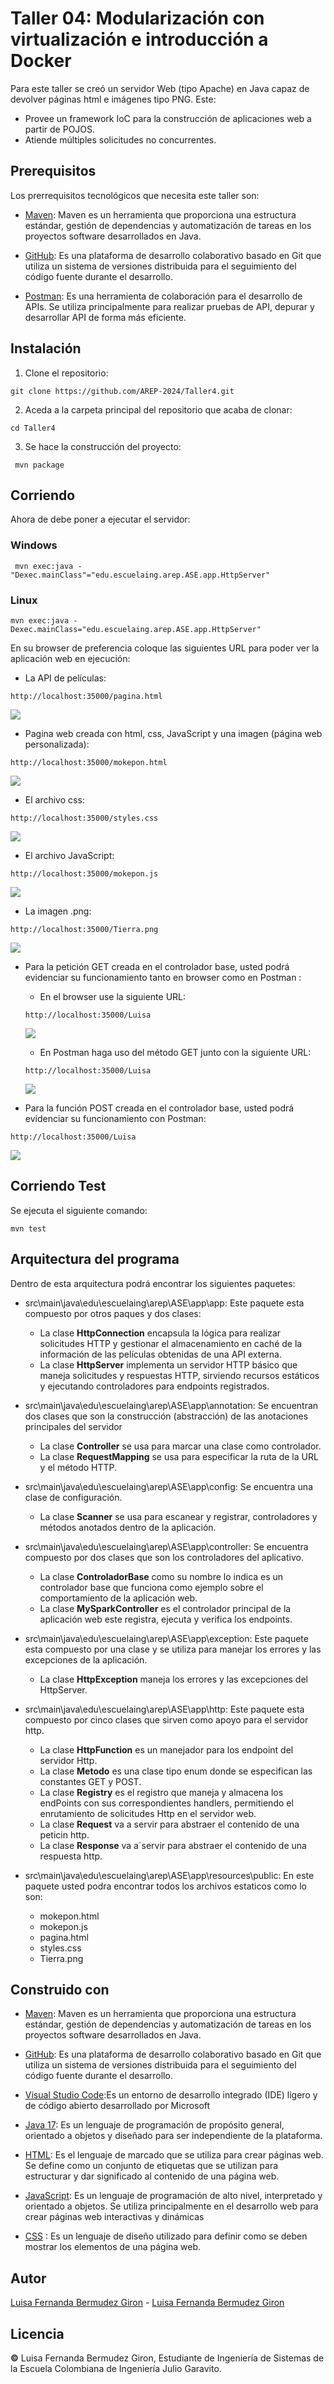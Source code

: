 # Taller 04: Modularización con virtualización e introducción a Docker
Para este taller se creó un servidor Web (tipo Apache) en Java capaz de devolver páginas html e imágenes tipo PNG. Este:
* Provee un framework IoC para la construcción de aplicaciones web a partir de POJOS.
* Atiende múltiples solicitudes no concurrentes. 

## Prerequisitos
Los prerrequisitos tecnológicos que necesita este taller son:

* [Maven](https://maven.apache.org/): Maven es un herramienta que proporciona una estructura estándar, gestión de dependencias y automatización de tareas en los proyectos software desarrollados en Java.

* [GitHub](https://platzi.com/blog/que-es-github-como-funciona/): Es una plataforma de desarrollo colaborativo basado en Git que utiliza un sistema de versiones distribuida para el seguimiento del código fuente durante el desarrollo.

* [Postman](https://www.postman.com/): Es una herramienta de colaboración para el desarrollo de APIs. Se utiliza principalmente para realizar pruebas de API, depurar y desarrollar API de forma más eficiente.

## Instalación
1. Clone el repositorio:
```
git clone https://github.com/AREP-2024/Taller4.git
```
2. Aceda a la carpeta principal del repositorio que acaba de clonar:
```
cd Taller4
```

3. Se hace la construcción del proyecto: 
```
 mvn package
```

## Corriendo
Ahora de debe poner a ejecutar el servidor:

### Windows
```
 mvn exec:java -"Dexec.mainClass"="edu.escuelaing.arep.ASE.app.HttpServer"
```

### Linux
```
mvn exec:java -Dexec.mainClass="edu.escuelaing.arep.ASE.app.HttpServer"
```
En su browser de preferencia coloque las siguientes URL para poder ver la aplicación web en ejecución: 

* La API de películas: 
```
http://localhost:35000/pagina.html
```
![](imagenes/pagina.png)

* Pagina web creada con html, css, JavaScript y una imagen (página web personalizada): 
```
http://localhost:35000/mokepon.html
```
![](imagenes/mokepon_html.png)

* El archivo css:
```
http://localhost:35000/styles.css
```
![](imagenes/css.png)

* El archivo JavaScript:
```
http://localhost:35000/mokepon.js
```
![](imagenes/js.png)

* La imagen .png:
```
http://localhost:35000/Tierra.png
```
![](imagenes/imagen.png)

* Para la petición GET creada en el controlador base, usted podrá evidenciar su funcionamiento tanto en browser como en Postman :
    * En el browser use la siguiente URL:
    ```
    http://localhost:35000/Luisa
    ```
    ![](imagenes/Get_B.png)

    * En Postman haga uso del método GET junto con la siguiente URL:
    ```
    http://localhost:35000/Luisa
    ```
    ![](imagenes/Get_P.png)

* Para la función POST creada en el controlador base, usted podrá evidenciar su funcionamiento con Postman:
```
http://localhost:35000/Luisa
```
![](imagenes/Post_P.png)

## Corriendo Test
Se ejecuta el siguiente comando:
```
mvn test
```

## Arquitectura del programa
Dentro de esta arquitectura podrá encontrar los siguientes paquetes:
* src\main\java\edu\escuelaing\arep\ASE\app\app: Este paquete esta compuesto por otros paques y dos clases:
    * La clase **HttpConnection** encapsula la lógica para realizar solicitudes HTTP y gestionar el almacenamiento en caché de la información de las películas obtenidas de una API externa.
    * La clase **HttpServer** implementa un servidor HTTP básico que maneja solicitudes y respuestas HTTP, sirviendo recursos estáticos y ejecutando controladores para endpoints registrados.

* src\main\java\edu\escuelaing\arep\ASE\app\annotation: Se encuentran dos clases que son la construcción (abstracción) de las anotaciones principales del servidor
    * La clase **Controller** se usa para marcar una clase como controlador.
    * La clase **RequestMapping** se usa para especificar la ruta de la URL y el método HTTP.

* src\main\java\edu\escuelaing\arep\ASE\app\config: Se encuentra una clase de configuración. 
    * La clase **Scanner** se usa para escanear y registrar, controladores y métodos anotados dentro de la aplicación.

* src\main\java\edu\escuelaing\arep\ASE\app\controller: Se encuentra compuesto por dos clases que son los controladores del aplicativo.
    * La clase **ControladorBase** como su nombre lo indica es un controlador base que funciona como ejemplo sobre el comportamiento de la aplicación web. 
    * La clase **MySparkController** es el controlador principal de la aplicación web este registra, ejecuta y verifica los endpoints.

* src\main\java\edu\escuelaing\arep\ASE\app\exception: Este paquete esta compuesto por una clase y se utiliza para manejar los errores y las excepciones de la aplicación. 
    * La clase **HttpException** maneja los errores y las excepciones del HttpServer.

* src\main\java\edu\escuelaing\arep\ASE\app\http: Este paquete esta compuesto por cinco clases que sirven como apoyo para el servidor http.
    * La clase **HttpFunction** es un manejador para los endpoint del servidor Http.
    * La clase **Metodo** es una clase tipo enum donde se especifican las constantes GET y POST.
    * La clase **Registry** es el registro que maneja y almacena los endPoints con sus correspondientes handlers, permitiendo el enrutamiento de solicitudes Http en el servidor web.
    * La clase **Request** va a servir para abstraer el contenido de una peticin http.
    * La clase **Response** va a´servir para abstraer el contenido de una respuesta http.

* src\main\java\edu\escuelaing\arep\ASE\app\resources\public: En este paquete usted podra encontrar todos los archivos estaticos como lo son:
    * mokepon.html
    * mokepon.js
    * pagina.html
    * styles.css
    * Tierra.png

## Construido con

* [Maven](https://maven.apache.org/): Maven es un herramienta que proporciona una estructura estándar, gestión de dependencias y automatización de tareas en los proyectos software desarrollados en Java.

* [GitHub](https://platzi.com/blog/que-es-github-como-funciona/): Es una plataforma de desarrollo colaborativo basado en Git que utiliza un sistema de versiones distribuida para el seguimiento del código fuente durante el desarrollo. 

* [Visual Studio Code](https://code.visualstudio.com/):Es un entorno de desarrollo integrado (IDE) ligero y de código abierto desarrollado por Microsoft

* [Java 17](https://www.java.com/es/download/help/whatis_java.html): Es un lenguaje de programación de propósito general, orientado a objetos y diseñado para ser independiente de la plataforma. 

* [HTML](https://developer.mozilla.org/es/docs/Web/HTML): Es el lenguaje de marcado que se utiliza para crear páginas web. Se define como un conjunto de etiquetas que se utilizan para estructurar y dar significado al contenido de una página web.

* [JavaScript](https://aws.amazon.com/es/what-is/javascript/): Es un lenguaje de programación de alto nivel, interpretado y orientado a objetos. Se utiliza principalmente en el desarrollo web para crear páginas web interactivas y dinámicas

* [CSS](https://lenguajecss.com/css/introduccion/que-es-css/) : Es un lenguaje de diseño utilizado para definir como se deben mostrar los elementos de una página web.

## Autor
[Luisa Fernanda Bermudez Giron](https://www.linkedin.com/in/luisa-fernanda-bermudez-giron-b84001262/) - [Luisa Fernanda Bermudez Giron](https://github.com/LuisaGiron)

## Licencia 
**©** Luisa Fernanda Bermudez Giron, Estudiante de Ingeniería de Sistemas de la Escuela Colombiana de Ingeniería Julio Garavito.
